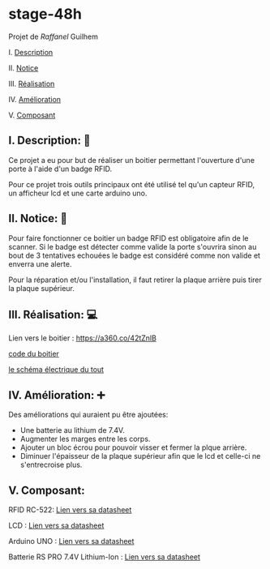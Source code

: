 # stage-48h

Projet de _Raffanel_ Guilhem

I. [Description](#i-description-🔎)

II. [Notice](#ii-notice-📜)

III. [Réalisation](#iii-réalisation-💻)

IV. [Amélioration](#iv-amélioration-➕)

V. [Composant](#v-composant)


## I. Description: 🔎

Ce projet a eu pour but de réaliser un boitier permettant l'ouverture d'une porte à l'aide d'un badge RFID.

Pour ce projet trois outils principaux ont été utilisé tel qu'un capteur RFID, un afficheur lcd et une carte arduino uno.

## II. Notice: 📜

Pour faire fonctionner ce boitier un badge RFID est obligatoire afin de le scanner. Si le badge est détecter comme valide la porte s'ouvrira sinon au bout de 3 tentatives echouées le badge est considéré comme non valide et enverra une alerte.

Pour la réparation et/ou l'installation, il faut retirer la plaque arrière puis tirer la plaque supérieur. 

## III. Réalisation: 💻

Lien vers le boitier : https://a360.co/42tZnlB

[code du boitier](/Code.ino)

[le schéma électrique du tout](/shema%20elec%20rfid.kicad_pro)

## IV. Amélioration: ➕

Des améliorations qui auraient pu être ajoutées:

- Une batterie au lithium de 7.4V.
- Augmenter les marges entre les corps.
- Ajouter un bloc écrou pour pouvoir visser et fermer la plque arrière.
- Diminuer l'épaisseur de la plaque supérieur afin que le lcd et celle-ci ne s'entrecroise plus.

## V. Composant:

RFID RC-522: [Lien vers sa datasheet](http://www.handsontec.com/dataspecs/RC522.pdf)

LCD : [Lien vers sa datasheet](https://components101.com/sites/default/files/component_datasheet/16x2%20LCD%20Datasheet.pdf)

Arduino UNO : [Lien vers sa datasheet](https://docs.arduino.cc/resources/datasheets/A000066-datasheet.pdf)

Batterie RS PRO 7.4V Lithium-Ion : [Lien vers sa datasheet](https://docs.rs-online.com/c165/A700000007945034.pdf)